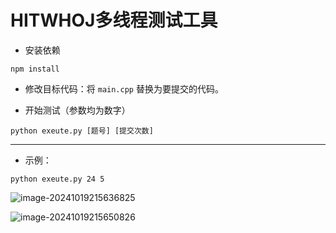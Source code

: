 # HITWHOJ多线程测试工具

- 安装依赖

~~~
npm install
~~~

- 修改目标代码：将 `main.cpp` 替换为要提交的代码。

- 开始测试（参数均为数字）

~~~
python exeute.py [题号] [提交次数]
~~~

---

- 示例：

~~~
python exeute.py 24 5
~~~

![image-20241019215636825](C:/Users/lenovo/AppData/Roaming/Typora/typora-user-images/image-20241019215636825.png)

![image-20241019215650826](C:/Users/lenovo/AppData/Roaming/Typora/typora-user-images/image-20241019215650826.png)
